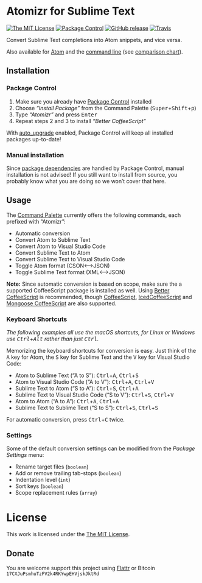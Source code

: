 # Atomizr for Sublime Text

[![The MIT License](https://img.shields.io/badge/license-MIT-orange.svg?style=flat-square)](http://opensource.org/licenses/MIT)
[![Package Control](https://packagecontrol.herokuapp.com/downloads/Atomizr.svg?style=flat-square)](https://packagecontrol.io/packages/Atomizr)
[![GitHub release](https://img.shields.io/github/release/idleberg/sublime-atomizr.svg?style=flat-square)](https://github.com/idleberg/sublime-atomizr/releases)
[![Travis](https://img.shields.io/travis/idleberg/sublime-atomizr.svg?style=flat-square)](https://travis-ci.org/idleberg/sublime-atomizr)

Convert Sublime Text completions into Atom snippets, and vice versa.

Also available for [Atom](https://github.com/idleberg/atom-atomizr) and the [command line](https://github.com/idleberg/ruby-atomizr) (see [comparison chart](https://gist.github.com/idleberg/db6833ee026d2cd7c043bba36733b701)).

## Installation

### Package Control

1. Make sure you already have [Package Control](https://packagecontrol.io/) installed
2. Choose *“Install Package”* from the Command Palette (<kbd>Super</kbd>+<kbd>Shift</kbd>+<kbd>p</kbd>)
3. Type *“Atomizr”* and press <kbd>Enter</kbd>
4. Repeat steps 2 and 3 to install *“Better CoffeeScript”*

With [auto_upgrade](http://wbond.net/sublime_packages/package_control/settings/) enabled, Package Control will keep all installed packages up-to-date!

### Manual installation

Since [package dependencies](https://packagecontrol.io/docs/dependencies) are handled by Package Control, manual installation is not advised! If you still want to install from source, you probably know what you are doing so we won’t cover that here.

## Usage

The [Command Palette](http://docs.sublimetext.info/en/latest/reference/command_palette.html) currently offers the following commands, each prefixed with “Atomizr”:

* Automatic conversion
* Convert Atom to Sublime Text
* Convert Atom to Visual Studio Code
* Convert Sublime Text to Atom
* Convert Sublime Text to Visual Studio Code
* Toggle Atom format (CSON⟷JSON)
* Toggle Sublime Text format (XML⟷JSON)

**Note:** Since automatic conversion is based on scope, make sure the a supported CoffeeScript package is installed as well. Using [Better CoffeeScript](https://packagecontrol.io/packages/Better%20CoffeeScript) is recommended, though [CoffeeScript](https://packagecontrol.io/packages/CoffeeScript), [IcedCoffeeScript](https://packagecontrol.io/packages/IcedCoffeeScript) and [Mongoose CoffeeScript](https://packagecontrol.io/packages/Mongoose%20CoffeeScript) are also supported.

### Keyboard Shortcuts

*The following examples all use the macOS shortcuts, for Linux or Windows use <kbd>Ctrl</kbd>+<kbd>Alt</kbd> rather than just <kbd>Ctrl</kbd>.*

Memorizing the keyboard shortcuts for conversion is easy. Just think of the <kbd>A</kbd> key for Atom, the <kbd>S</kbd> key for Sublime Text and the <kbd>V</kbd> key for Visual Studio Code:

* Atom to Sublime Text (“A to S”): <kbd>Ctrl</kbd>+<kbd>A</kbd>, <kbd>Ctrl</kbd>+<kbd>S</kbd>
* Atom to Visual Studio Code (“A to V”): <kbd>Ctrl</kbd>+<kbd>A</kbd>, <kbd>Ctrl</kbd>+<kbd>V</kbd>
* Sublime Text to Atom (“S to A”): <kbd>Ctrl</kbd>+<kbd>S</kbd>, <kbd>Ctrl</kbd>+<kbd>A</kbd>
* Sublime Text to Visual Studio Code (“S to V”): <kbd>Ctrl</kbd>+<kbd>S</kbd>, <kbd>Ctrl</kbd>+<kbd>V</kbd>
* Atom to Atom (“A to A”): <kbd>Ctrl</kbd>+<kbd>A</kbd>, <kbd>Ctrl</kbd>+<kbd>A</kbd>
* Sublime Text to Sublime Text (“S to S”): <kbd>Ctrl</kbd>+<kbd>S</kbd>, <kbd>Ctrl</kbd>+<kbd>S</kbd>

For automatic conversion, press <kbd>Ctrl</kbd>+<kbd>C</kbd> twice.

### Settings

Some of the default conversion settings can be modified from the *Package Settings* menu:

* Rename target files (`boolean`)
* Add or remove trailing tab-stops (`boolean`)
* Indentation level (`int`)
* Sort keys (`boolean`)
* Scope replacement rules (`array`)

# License

This work is licensed under the [The MIT License](LICENSE).

## Donate

You are welcome support this project using [Flattr](https://flattr.com/submit/auto?user_id=idleberg&url=https://github.com/idleberg/sublime-atomizr) or Bitcoin `17CXJuPsmhuTzFV2k4RKYwpEHVjskJktRd`
